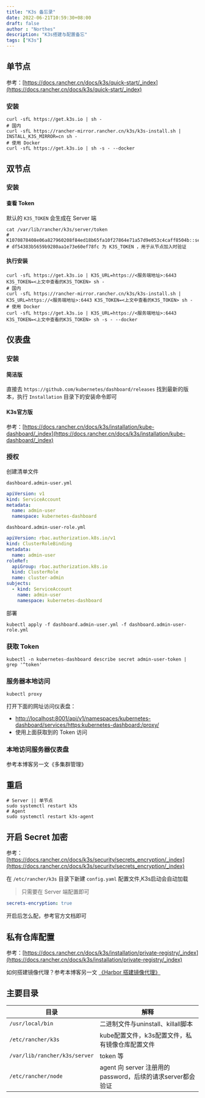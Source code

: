 ```yaml
---
title: "K3s 备忘录"
date: 2022-06-21T10:59:30+08:00
draft: false
author : "Northes"
description: "K3s搭建与配置备忘"
tags: ["K3s"]
---
```


## 单节点

参考：[https://docs.rancher.cn/docs/k3s/quick-start/_index](https://docs.rancher.cn/docs/k3s/quick-start/_index)

### 安装

```shell
curl -sfL https://get.k3s.io | sh -
# 国内
curl -sfL https://rancher-mirror.rancher.cn/k3s/k3s-install.sh | INSTALL_K3S_MIRROR=cn sh -
# 使用 Docker
curl -sfL https://get.k3s.io | sh -s - --docker
```

## 双节点

### 安装

#### 查看 Token

默认的 `K3S_TOKEN` 会生成在 Server 端

```shell
cat /var/lib/rancher/k3s/server/token
# K1070878408e06a827960208f84ed18b65fa10f27864e71a57d9e053c4caff8504b::server:
# df54383b5659b9280aa1e73e60ef78fc 为 K3S_TOKEN ，用于从节点加入时验证
```

#### 执行安装

```shell
curl -sfL https://get.k3s.io | K3S_URL=https://<服务端地址>:6443 K3S_TOKEN=<上文中查看的K3S_TOKEN> sh -
# 国内
curl -sfL https://rancher-mirror.rancher.cn/k3s/k3s-install.sh | K3S_URL=https://<服务端地址>:6443 K3S_TOKEN=<上文中查看的K3S_TOKEN> sh -
# 使用 Docker
curl -sfL https://get.k3s.io | K3S_URL=https://<服务端地址>:6443 K3S_TOKEN=<上文中查看的K3S_TOKEN> sh -s - --docker
```

## 仪表盘

### 安装

#### 简洁版

直接去 `https://github.com/kubernetes/dashboard/releases` 找到最新的版本，执行 `Installation` 目录下的安装命令即可

#### K3s官方版

参考：[https://docs.rancher.cn/docs/k3s/installation/kube-dashboard/_index](https://docs.rancher.cn/docs/k3s/installation/kube-dashboard/_index)

### 授权

创建清单文件

`dashboard.admin-user.yml`

```yaml
apiVersion: v1
kind: ServiceAccount
metadata:
  name: admin-user
  namespace: kubernetes-dashboard
```

`dashboard.admin-user-role.yml`

```yaml
apiVersion: rbac.authorization.k8s.io/v1
kind: ClusterRoleBinding
metadata:
  name: admin-user
roleRef:
  apiGroup: rbac.authorization.k8s.io
  kind: ClusterRole
  name: cluster-admin
subjects:
  - kind: ServiceAccount
    name: admin-user
    namespace: kubernetes-dashboard
```

部署

```shell
kubectl apply -f dashboard.admin-user.yml -f dashboard.admin-user-role.yml
```

### 获取 Token

```shell
kubectl -n kubernetes-dashboard describe secret admin-user-token | grep '^token'
```

### 服务器本地访问

```shell
kubectl proxy
```

打开下面的网址访问仪表盘：

- [http://localhost:8001/api/v1/namespaces/kubernetes-dashboard/services/https:kubernetes-dashboard:/proxy/](http://localhost:8001/api/v1/namespaces/kubernetes-dashboard/services/https:kubernetes-dashboard:/proxy/)
- 使用上面获取到的 Token 访问

### 本地访问服务器仪表盘

参考本博客另一文《多集群管理》


## 重启

```shell
# Server || 单节点
sudo systemctl restart k3s
# Agent
sudo systemctl restart k3s-agent
```

## 开启 Secret 加密

参考：[https://docs.rancher.cn/docs/k3s/security/secrets_encryption/_index](https://docs.rancher.cn/docs/k3s/security/secrets_encryption/_index)

在 `/etc/rancher/k3s` 目录下新建 `config.yaml` 配置文件,K3s启动会自动加载

> 只需要在 Server 端配置即可

```yaml
secrets-encryption: true
```

开启后怎么配，参考官方文档即可

## 私有仓库配置

参考：[https://docs.rancher.cn/docs/k3s/installation/private-registry/_index](https://docs.rancher.cn/docs/k3s/installation/private-registry/_index)

如何搭建镜像代理？参考本博客另一文 [《Harbor 搭建镜像代理》](/posts/docker/harbor/mirror/)

## 主要目录

| 目录                            | 解释                                           |
|-------------------------------|----------------------------------------------|
| `/usr/local/bin`              | 二进制文件与uninstall、killall脚本                    |
| `/etc/rancher/k3s`            | kube配置文件，k3s配置文件，私有镜像仓库配置文件                  |
| `/var/lib/rancher/k3s/server` | token 等                                      |
| `/etc/rancher/node`           | agent 向 server 注册用的 password，后续的请求server都会验证 |
